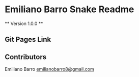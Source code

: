 # Emiliano Barro Snake Readme

** Version 1.0.0 **

## Git Pages Link




## Contributors

Emiliano Barro <emilianobarro8@gmail.com>
